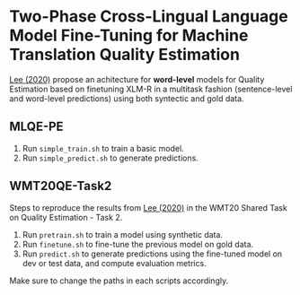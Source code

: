 # Two-Phase Cross-Lingual Language Model Fine-Tuning for Machine Translation Quality Estimation

[Lee (2020)](https://aclanthology.org/2020.wmt-1.118) propose an achitecture for **word-level** models for Quality Estimation based on finetuning XLM-R in a multitask fashion (sentence-level and word-level predictions) using both syntectic and gold data.

## MLQE-PE

1. Run `simple_train.sh` to train a basic model.
2. Run `simple_predict.sh` to generate predictions.

## WMT20QE-Task2
Steps to reproduce the results from [Lee (2020)](https://www.aclweb.org/anthology/2020.wmt-1.118/) in the WMT20 Shared Task on Quality Estimation - Task 2.

1. Run `pretrain.sh` to train a model using synthetic data.
2. Run `finetune.sh` to fine-tune the previous model on gold data.
3. Run `predict.sh` to generate predictions using the fine-tuned model on dev or test data, and compute evaluation metrics.

Make sure to change the paths in each scripts accordingly.
